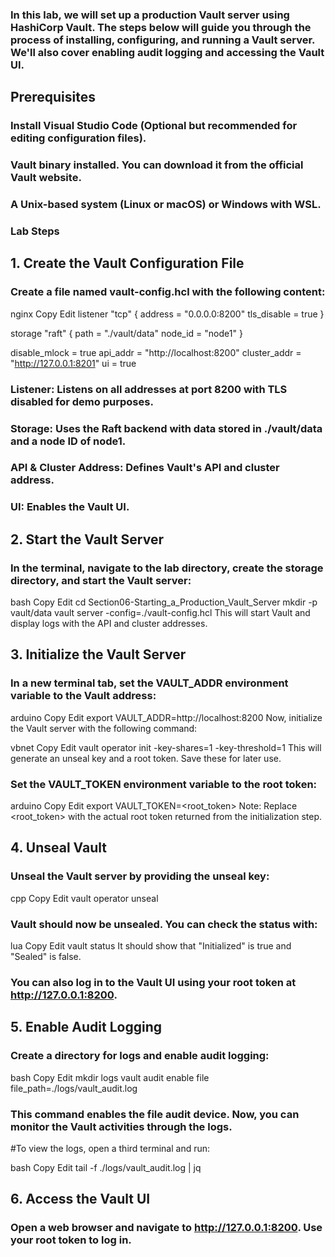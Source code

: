 ### In this lab, we will set up a production Vault server using HashiCorp Vault. The steps below will guide you through the process of installing, configuring, and running a Vault server. We'll also cover enabling audit logging and accessing the Vault UI.

## Prerequisites
### Install Visual Studio Code (Optional but recommended for editing configuration files).

### Vault binary installed. You can download it from the official Vault website.

### A Unix-based system (Linux or macOS) or Windows with WSL.

### Lab Steps
## 1. Create the Vault Configuration File
### Create a file named vault-config.hcl with the following content:

nginx
Copy
Edit
listener "tcp" {
  address = "0.0.0.0:8200"
  tls_disable = true
}

storage "raft" {
  path    = "./vault/data"
  node_id = "node1"
}

disable_mlock = true
api_addr = "http://localhost:8200"
cluster_addr = "http://127.0.0.1:8201"
ui = true

### Listener: Listens on all addresses at port 8200 with TLS disabled for demo purposes.

### Storage: Uses the Raft backend with data stored in ./vault/data and a node ID of node1.

### API & Cluster Address: Defines Vault's API and cluster address.

### UI: Enables the Vault UI.

## 2. Start the Vault Server
### In the terminal, navigate to the lab directory, create the storage directory, and start the Vault server:

bash
Copy
Edit
cd Section06-Starting_a_Production_Vault_Server
mkdir -p vault/data
vault server -config=./vault-config.hcl
This will start Vault and display logs with the API and cluster addresses.

## 3. Initialize the Vault Server
### In a new terminal tab, set the VAULT_ADDR environment variable to the Vault address:

arduino
Copy
Edit
export VAULT_ADDR=http://localhost:8200
Now, initialize the Vault server with the following command:

vbnet
Copy
Edit
vault operator init -key-shares=1 -key-threshold=1
This will generate an unseal key and a root token. Save these for later use.

### Set the VAULT_TOKEN environment variable to the root token:

arduino
Copy
Edit
export VAULT_TOKEN=<root_token>
Note: Replace <root_token> with the actual root token returned from the initialization step.

## 4. Unseal Vault
### Unseal the Vault server by providing the unseal key:

cpp
Copy
Edit
vault operator unseal

### Vault should now be unsealed. You can check the status with:

lua
Copy
Edit
vault status
It should show that "Initialized" is true and "Sealed" is false.

### You can also log in to the Vault UI using your root token at http://127.0.0.1:8200.

## 5. Enable Audit Logging
### Create a directory for logs and enable audit logging:

bash
Copy
Edit
mkdir logs
vault audit enable file file_path=./logs/vault_audit.log

### This command enables the file audit device. Now, you can monitor the Vault activities through the logs.
#To view the logs, open a third terminal and run:

bash
Copy
Edit
tail -f ./logs/vault_audit.log | jq

## 6. Access the Vault UI
### Open a web browser and navigate to http://127.0.0.1:8200. Use your root token to log in.
